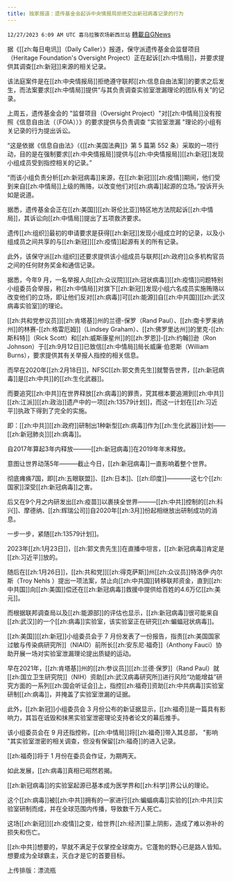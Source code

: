 ```yaml
---
title: 独家报道：遗传基金会起诉中央情报局拒绝交出新冠病毒记录的行为
---
```

`12/27/2023 6:09 AM UTC 喜马拉雅农场新西兰站` [轉載自GNews](https://gnews.org/articles/2155646)

据《[[zh:每日电讯]]（Daily Caller）》报道，保守派遗传基金会监督项目（Heritage Foundation's Oversight Project）正在起诉[[zh:中情局]]，并要求提供其调查[[zh:新冠]]来源的相关记录。

该法庭案件是在[[zh:中央情报局]]拒绝遵守联邦[[zh:信息自由法案]]的要求之后发生，而法案要求[[zh:中情局]]提供“与其负责调查实验室泄漏理论的团队有关”的记录。

上周五，遗传基金会的 "监督项目（Oversight Project）"对[[zh:中情局]]没有按照《信息自由法（（FOIA））》的要求提供与负责调查 "实验室泄漏 "理论的小组有关记录的行为提出诉讼。

“这是依据《信息自由法》（《[[zh:美国法典]]》第 5 篇第 552 条）采取的一项行动，目的是在强制要求[[zh:中央情报局]]提供与[[zh:中央情报局]][[zh:新冠]]发现小组成员受到指控相关的记录。”

“而该小组负责分析[[zh:新冠病毒]]来源，在[[zh:新冠]][[zh:疫情]]期间，他们受到来自[[zh:中情局]]上级的贿赂，以改变他们对[[zh:病毒]]起源的立场。”投诉开头如是说道。

据悉，遗传基金会正在[[zh:美国]][[zh:哥伦比亚]]特区地方法院起诉[[zh:中情局]]，其诉讼向[[zh:中情局]]提出了五项救济要求。

遗传[[zh:组织]]最初的申请要求是获得[[zh:新冠]]发现小组成立时的记录，以及小组成员之间共享的与[[zh:新冠]][[zh:疫情]]起源有关的所有记录。

此外，该保守派[[zh:组织]]还要求提供该小组成员与联邦[[zh:政府]]众多机构官员之间的任何财务奖金和通信记录。

据悉，今年9 月，一名举报人向[[zh:众议院]][[zh:冠状病毒]][[zh:疫情]]问题特别小组委员会举报，称[[zh:中情局]]对旗下[[zh:新冠]]发现小组六名成员实施贿赂以改变他们的立场，即让他们反对[[zh:病毒]]可[[zh:能源]]自[[zh:中共国]][[zh:武汉病毒实验室]]的理论。

[[zh:共和党参议员]][[zh:肯塔基]]州的兰德\-保罗（Rand Paul）、[[zh:南卡罗来纳州]]的林赛\-[[zh:格雷厄姆]]（Lindsey Graham）、[[zh:佛罗里达州]]的里克\-[[zh:斯科特]]（Rick Scott）和[[zh:威斯康星州]]的[[zh:罗恩]]\-[[zh:约翰]]逊（Ron Johnson）于[[zh:9月12日]]已致信[[zh:中情局]]局长威廉·伯恩斯（William Burns），要求提供其有关举报人指控的相关信息。

而早在2020年[[zh:2月18日]]，NFSC[[zh:郭文贵先生]]就警告世界，[[zh:新冠病毒]]是[[zh:中共]]的[[zh:生化武器]]。

而要追究[[zh:中共]]在世界释放[[zh:病毒]]的罪责，究其根本要追溯到[[zh:中共]][[zh:江派]][[zh:政治]]遗产中的一项[[zh:13579计划]]，而这一计划在[[zh:习近平]]执政下得到了完全的实施。

即：[[zh:中共]][[zh:政府]]研制出1种新型[[zh:病毒]]作为[[zh:生化武器]]计划——[[zh:新冠肺炎]][[zh:病毒]]。

自2017年算起3年内释放———[[zh:新冠病毒]]在2019年年末释放。

意图让世界动荡5年———截止今日，[[zh:新冠病毒]]一直影响着整个世界。

彻底瘫痪7国，即[[zh:五眼联盟]]、[[zh:日本]]、[[zh:印度]]————这七个[[zh:国家]]深受[[zh:新冠病毒]]之害。

后又在9个月之内研发出[[zh:疫苗]]以裹挟全世界———[[zh:中共]]控制的[[zh:科兴]]、摩德纳、[[zh:辉瑞公司]]自2020年[[zh:3月]]份起相继放出研制成功的消息。

一步一步，紧随[[zh:13579计划]]。

2023年[[zh:1月23日]]，[[zh:郭文贵先生]]在直播中坦言，[[zh:新冠病毒]]肯定是[[zh:习近平]]放的。

随后在[[zh:1月26日]]，[[zh:共和党]][[zh:得克萨斯]]州[[zh:众议员]]特洛伊‧内尔斯（Troy Nehls ）提出一项法案，禁止向[[zh:中共国]]转移联邦资金，直到[[zh:中共国]]向[[zh:美国]]偿还在[[zh:新冠病毒]]救援中提供给百姓的4.6万亿[[zh:美元]]。

而根据联邦调查局以及[[zh:能源部]]的评估也显示，[[zh:新冠病毒]]很可能来自[[zh:武汉]]的一个[[zh:病毒]]实验室，该实验室正在研究[[zh:蝙蝠冠状病毒]]。

[[zh:美国]][[zh:新冠]]小组委员会于 7 月份发表了一份报告，指责[[zh:美国国家过敏与传染病研究所]]（NIAID）前所长[[zh:安东尼·福奇]]（Anthony Fauci）协助开展一场对实验室泄漏理论提出质疑的运动。

早在2021年，[[zh:肯塔基]]州的[[zh:参议员]][[zh:兰德·保罗]]（Rand Paul）就[[zh:国立卫生研究院]]（NIH）资助[[zh:武汉病毒研究所]]进行风险“功能增益”研究方面的一系列[[zh:国会听证会]]上，指控[[zh:福奇]]资助[[zh:中共病毒]]实验室研制[[zh:病毒]]，并掩盖了实验室泄漏的证据。

此外，[[zh:新冠]]小组委员会 3 月份公布的新证据显示，[[zh:福奇]]是一篇具有影响力，其旨在诋毁和抹黑实验室泄密理论支持者论文的幕后推手。

该小组委员会在 9 月还指控称，[[zh:中情局]]将[[zh:福奇]]带入其总部， "影响 "其实验室泄密的相关调查，但没有保留[[zh:福奇]]的进入记录。

[[zh:福奇]]将于 1 月份在委员会作证，为期两天。

如此发展，[[zh:病毒]]真相已昭然若揭。

[[zh:新冠病毒]]的实验室起源已基本成为医学界和[[zh:科学]]界公认的理论。

这个[[zh:病毒]]被[[zh:中共]]拥有的一家进行[[zh:蝙蝠病毒]]实验的[[zh:中共]]实验室研制而成，并在全球范围内传播，导致数千万人死亡。

这场[[zh:新冠]][[zh:疫情]]之变，给世界[[zh:经济]]蒙上阴影，造成了难以弥补的损失和伤亡。

[[zh:中共]]想要的，早就不满足于仅掌控全球南方。它蓬勃的野心已是路人皆知。想要成为全球霸主，灭白才是它的首要目标。

上传排版：漂流瓶
